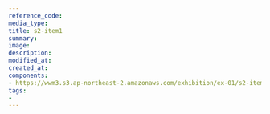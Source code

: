 ```yaml
---
reference_code:
media_type:
title: s2-item1
summary:
image:
description:
modified_at:
created_at:
components:
- https://wwm3.s3.ap-northeast-2.amazonaws.com/exhibition/ex-01/s2-item1.png
tags:
-
---
```

